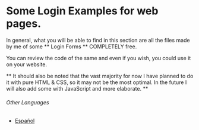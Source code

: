 # Some Login Examples for web pages.

In general, what you will be able to find in this section are all the files made by me of some ** Login Forms ** COMPLETELY free.

You can review the code of the same and even if you wish, you could use it on your website.

** It should also be noted that the vast majority for now I have planned to do it with pure HTML & CSS, so it may not be the most optimal.
In the future I will also add some with JavaScript and more elaborate. **

###### Other Languages

- [Español](./README-español.md)

